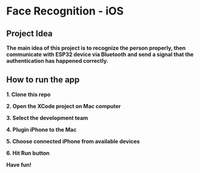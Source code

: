 # Face Recognition - iOS

## Project Idea

**The main idea of this project is to recognize the person properly, then communicate with ESP32 device via Bluetooth and send a signal that the authentication has happened correctly.**

## How to run the app

**1. Clone this repo**

**2. Open the XCode project on Mac computer**

**3. Select the development team**

**4. Plugin iPhone to the Mac**

**5. Choose connected iPhone from available devices**

**6. Hit Run button**

**Have fun!**

